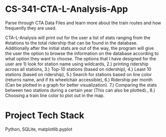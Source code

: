 # CS-341-CTA-L-Analysis-App

Parse through CTA Data Files and learn more about the train routes and how frequently they are used.



CTA-L-Analysis will print out for the user a list of stats ranging from the #stations to the total ridership that can be found in the database. Additionally after the initial stats are out of the way, the program will give the user the option to browse the information on the database according to what option they want to choose. The options that I have designed for the user are 1) look for station name using wildcards, 2.) printing ridership across all stations, 3.) Top-10 stations (based on ridership), 4.) Least 10 stations (based on ridership), 5.) Search for stations based on line color (returns name, and if its wheelchair accessible), 6.) Ridership per month (Can be plotted in a graph for better visualization). 7.) Comparing the stats between two stations during a certain year (This can also be plotted)., 8.) Choosing a train line color to plot out in the map.

# Project Tech Stack
Python, SQLite, matplotlib.pyplot
